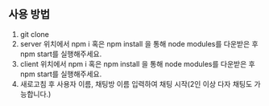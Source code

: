 
## 사용 방법

1. git clone
2. server 위치에서 npm i 혹은 npm install 을 통해 node modules를 다운받은 후 npm start를 실행해주세요.
3. client 위치에서 npm i 혹은 npm install 을 통해 node modules를 다운받은 후 npm start를 실행해주세요.
4. 새로고침 후 사용자 이름, 채팅방 이름 입력하여 채팅 시작(2인 이상 다자 채팅도 가능합니다.)
